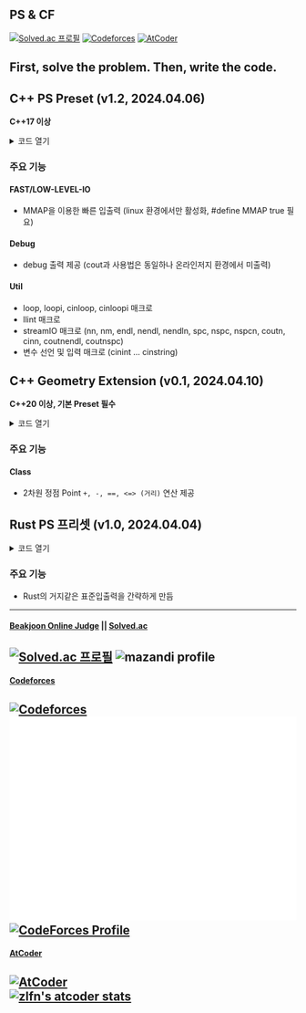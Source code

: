 ## PS & CF
[![Solved.ac
프로필](http://mazassumnida.wtf/api/mini/generate_badge?boj=zlfn)](https://solved.ac/zlfn)
[![Codeforces](https://badges.joonhyung.xyz/codeforces/zlfn.svg)](https://codeforces.com/profile/zlfn)
[![AtCoder](https://badges.joonhyung.xyz/atcoder/zlfn.svg)](https://atcoder.jp/users/zlfn)

## First, solve the problem. Then, write the code.

## C++ PS Preset (v1.2, 2024.04.06)
**C++17 이상**
<details>
<summary>코드 열기</summary>
    
```cpp
#include <bits/stdc++.h>
#define DEBUG true //PRINT DEBUG MESSAGE
#define MMAP false //USE LOW-LEVEL-IO
using namespace std;
//////////////////////////////////////////////////////////////////
/*
 * Author : zlfn
 * Date : 2024-04-08
 * Source : https://ps.zlfn.space
 * Description : C++ Preset for Problem-Solving
 */
#ifdef __linux__
/////////////////////////////////////////////////////////////////////////////////////////////
/*
 * Author : jinhan814
 * Date : 2021-05-06
 * Source : https://blog.naver.com/jinhan814/222266396476
 * Description : FastIO implementation for cin, cout.
 */
constexpr int SZ = 1 << 20;

class INPUT {
private:
    char read_buf[SZ];
    int read_idx, next_idx;
    bool __END_FLAG__, __GETLINE_FLAG__;
public:
    explicit operator bool() { return !__END_FLAG__; }
    bool IsBlank(char c) { return c == ' ' || c == '\n'; }
    bool IsEnd(char c) { return c == '\0'; }
    char _ReadChar() {
        if (read_idx == next_idx) {
            next_idx = fread(read_buf, sizeof(char), SZ, stdin);
            if (next_idx == 0) return 0;
            read_idx = 0;
        }
        return read_buf[read_idx++];
    }
    char ReadChar() {
        char ret = _ReadChar();
        for (; IsBlank(ret); ret = _ReadChar());
        return ret;
    }
    template<typename T> T ReadInt() {
        T ret = 0; char cur = _ReadChar(); bool flag = 0;
        for (; IsBlank(cur); cur = _ReadChar());
        if (cur == '-') flag = 1, cur = _ReadChar();
        for (; !IsBlank(cur) && !IsEnd(cur); cur = _ReadChar()) ret = 10 * ret + (cur & 15);
        if (IsEnd(cur)) __END_FLAG__ = 1;
        return flag ? -ret : ret;
    }
    string ReadString() {
        string ret; char cur = _ReadChar();
        for (; IsBlank(cur); cur = _ReadChar());
        for (; !IsBlank(cur) && !IsEnd(cur); cur = _ReadChar()) ret.push_back(cur);
        if (IsEnd(cur)) __END_FLAG__ = 1;
        return ret;
    }
    double ReadDouble() {
        string ret = ReadString();
        return stod(ret);
    }
    string getline() {
        string ret; char cur = _ReadChar();
        for (; cur != '\n' && !IsEnd(cur); cur = _ReadChar()) ret.push_back(cur);
        if (__GETLINE_FLAG__) __END_FLAG__ = 1;
        if (IsEnd(cur)) __GETLINE_FLAG__ = 1;
        return ret;
    }
    friend INPUT& getline(INPUT& in, string& s) { s = in.getline(); return in; }
} _in;

class OUTPUT {
private:
    char write_buf[SZ];
    int write_idx;
public:
    ~OUTPUT() { Flush(); }
    explicit operator bool() { return 1; }
    void Flush() {
        fwrite(write_buf, sizeof(char), write_idx, stdout);
        write_idx = 0;
    }
    void WriteChar(char c) {
        if (write_idx == SZ) Flush();
        write_buf[write_idx++] = c;
    }
    template<typename T> int GetSize(T n) {
        int ret = 1;
        for (n = n >= 0 ? n : -n; n >= 10; n /= 10) ret++;
        return ret;
    }
    template<typename T> void WriteInt(T n) {
        int sz = GetSize(n);
        if (write_idx + sz >= SZ) Flush();
        if (n < 0) write_buf[write_idx++] = '-', n = -n;
        for (int i = sz; i-- > 0; n /= 10) write_buf[write_idx + i] = n % 10 | 48;
        write_idx += sz;
    }
    void WriteString(string s) { for (auto& c : s) WriteChar(c); }
    void WriteDouble(double d) { WriteString(to_string(d)); }
} _out;

/* operators */
INPUT& operator>> (INPUT& in, char& i) { i = in.ReadChar(); return in; }
INPUT& operator>> (INPUT& in, string& i) { i = in.ReadString(); return in; }
template<typename T, typename std::enable_if_t<is_arithmetic_v<T>>* = nullptr>
INPUT& operator>> (INPUT& in, T& i) {
    if constexpr (is_floating_point_v<T>) i = in.ReadDouble();
    else if constexpr (is_integral_v<T>) i = in.ReadInt<T>(); return in; }

OUTPUT& operator<< (OUTPUT& out, char i) { out.WriteChar(i); return out; }
OUTPUT& operator<< (OUTPUT& out, string i) { out.WriteString(i); return out; }
template<typename T, typename std::enable_if_t<is_arithmetic_v<T>>* = nullptr>
OUTPUT& operator<< (OUTPUT& out, T i) {
    if constexpr (is_floating_point_v<T>) out.WriteDouble(i);
    else if constexpr (is_integral_v<T>) out.WriteInt<T>(i); return out; }

/* macros */
#define fastio 1
#define cin _in
#define cout _out
/////////////////////////////////////////////////////////////////////////////////////////////
#endif

//util
#define llint long long int
#define endl '\n'
#define nendl << '\n'
#define nendln << '\n' <<
#define nn <<
#define nm >>
#define spc ' '
#define nspcn << ' ' <<
#define nspc << ' '
#define cinn cin >>
#define cinint(x) int x; cin >> x
#define cinllint(x) long long int x; cin >> x
#define cinchar(x) char x; cin >> x
#define cinfloat(x) floag x; cin >> x
#define cindouble(x) double x; cin >> x
#define cinstring(x) string x; cin >> x
#define coutn cout <<
#define coutnendl cout nendl
#define coutnspc cout nspc
#define loop(x) for(int IDX = 0; IDX < x; IDX++)
#define loopi(x, i) for(int i = 0; i < x; i++)
#define cinloop cinint(INDEX); loop(INDEX)
#define cinloopi(i) cinint(IDX##i); loopi(IDX##i, i)

//debug
#define debug if constexpr (DEBUGENV) cout
#define debugn debug <<
#define debugnendl debug << endl;
#if DEBUG && not defined(ONLINE_JUDGE)
constexpr bool DEBUGENV = true;
#else
constexpr bool DEBUGENV = false;
#endif

//FASTIO
#define FASTIO debugn "LOW-LEVEL-IO Enabled" nendl;
#if not MMAP
#undef cin
#undef cout
#undef FASTIO
#define FASTIO debugn "FAST-IO Enabled" nendl; ios_base::sync_with_stdio(false); cin.tie(NULL); cout.tie(NULL)
#endif
/////////////////////////////////////////////////////////////////////
```
    
</details>

### 주요 기능
#### FAST/LOW-LEVEL-IO
* MMAP을 이용한 빠른 입출력 (linux 환경에서만 활성화, #define MMAP true 필요)
#### Debug
* debug 출력 제공 (cout과 사용법은 동일하나 온라인저지 환경에서 미출력)
#### Util
* loop, loopi, cinloop, cinloopi 매크로
* llint 매크로
* streamIO 매크로 (nn, nm, endl, nendl, nendln, spc, nspc, nspcn, coutn, cinn, coutnendl, coutnspc)
* 변수 선언 및 입력 매크로 (cinint ... cinstring)

## C++ Geometry Extension (v0.1, 2024.04.10)
**C++20 이상, 기본 Preset 필수**
<details>
    <summary>코드 열기</summary>
    
```cpp
//////////////////////////////////////////////////////////////////
class Point {
public:
    int x; int y;
    Point() {
        x = 0; y = 0;
    }
    Point(int x, int y) {
        this->x = x; this->y = y;
    }
    double operator <=> (const Point& other) const {
        return sqrt(pow(x-other.x,2) + pow(y-other.y,2));
    }
    Point operator - (const Point& other) const {
        return Point{x-other.x, y-other.y};
    }
    Point operator + (const Point& other) const {
        return Point{x+other.x, y+other.y};
    }
    bool operator == (const Point& other) const {
        return (x==other.x && y==other.y);
    }
};
//////////////////////////////////////////////////////////////////
```
</details>

### 주요 기능
#### Class
* 2차원 정점 Point `+, -, ==, <=> (거리)` 연산 제공

## Rust PS 프리셋 (v1.0, 2024.04.04)
<details>
<summary>코드 열기</summary>

```rs
use std::io;

macro_rules! read_line {
    ($($t: ty),+) => ({
        let mut input = String::new();
        std::io::stdin().read_line(&mut input).unwrap();
        let mut iter = input.split_whitespace();
        ($(iter.next().unwrap().parse::<$t>().unwrap()),+)
    })
}

macro_rules! read_vec {
    ($t: ty) => ({
        let mut input = String::new();
        std::io::stdin( ).read_line(&mut input).unwrap();
        input.split_whitespace().map(|x| x.parse::<$t>().unwrap()).collect()
    })
}

macro_rules! read_char {
    () => ({
        let mut input = String::new();
        std::io::stdin().read_line(&mut input).unwrap();
        input = input.replace("\n", "");
        input.chars().collect()
    })
}
```
    
</details>

### 주요 기능
* Rust의 거지같은 표준입출력을 간략하게 만듬

-----------------------------------

#### [Beakjoon Online Judge](boj.kr) ||  [Solved.ac](solved.ac)

[![Solved.ac
프로필](http://mazassumnida.wtf/api/v2/generate_badge?boj=zlfn)](https://solved.ac/zlfn)
![mazandi profile](http://mazandi.herokuapp.com/api?handle=zlfn&theme=cold)
---------------------------
#### [Codeforces](codeforces.com)
[![Codeforces](https://badges.joonhyung.xyz/codeforces/zlfn.svg)](https://codeforces.com/profile/zlfn)  
![](https://raw.githubusercontent.com/zlfn/cf-stats/main/output/light_card.svg)
[![CodeForces Profile](https://cf.leed.at?id=zlfn)](https://codeforces.com/profile/zlfn)
--------------------------
#### [AtCoder](atcoder.jp)
[![AtCoder](https://badges.joonhyung.xyz/atcoder/zlfn.svg)](https://atcoder.jp/zlfn/topology)  
[![zlfn's atcoder stats](https://atcoder-readme-stats.vercel.app/stats/zlfn?show_icons=true&show_history=5&width=450)](https://atcoder.jp/zlfn/topology)
--------------------------

